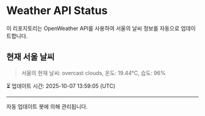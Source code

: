 
# Weather API Status

이 리포지토리는 OpenWeather API를 사용하여 서울의 날씨 정보를 자동으로 업데이트합니다.

## 현재 서울 날씨
> 서울의 현재 날씨: overcast clouds, 온도: 19.44°C, 습도: 96%

⏳ 업데이트 시간: 2025-10-07 13:59:05 (UTC)

---
자동 업데이트 봇에 의해 관리됩니다.
